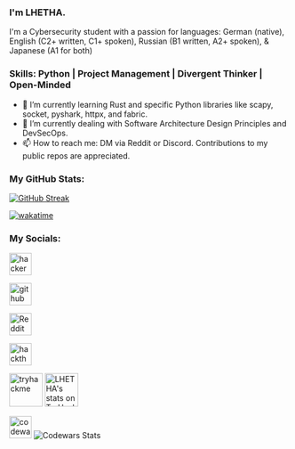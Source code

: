 ### <p align="left">I'm LHETHA.</p> <p align="center">

I'm a Cybersecurity student with a passion for languages: German (native), English (C2+ written, C1+ spoken), Russian (B1 written, A2+ spoken), & Japanese (A1 for both)

### Skills: Python | Project Management | Divergent Thinker | Open-Minded

- 🔭 I’m currently learning Rust and specific Python libraries like scapy, socket, pyshark, httpx, and fabric. 
- 🌱 I’m currently dealing with Software Architecture Design Principles and DevSecOps. 
- 📫 How to reach me: DM via Reddit or Discord. Contributions to my public repos are appreciated.

### <p align="left">My GitHub Stats:</p> <p align="center">

[![GitHub Streak](https://streak-stats.demolab.com?user=LHETHA&theme=catppuccin-mocha&hide_border=true&date_format=j%20M%5B%20Y%5D)](https://git.io/streak-stats)

[![wakatime](https://wakatime.com/badge/user/2e0d1c01-c2c8-495a-9827-e64429b0e107.svg)](https://wakatime.com/@2e0d1c01-c2c8-495a-9827-e64429b0e107)

### <p align="left">My Socials:</p> <p align="center">

[<img src='https://cdn.brandfetch.io/idkKITAql6/w/400/h/400/theme/light/icon.png?c=1dxbfHSJFAPEGdCLU4o5B' alt='hackerone' height='40'>](https://hackerone.com/lhetha)  

[<img src='https://cdn.brandfetch.io/idZAyF9rlg/w/1000/h/410/theme/light/logo.png?c=1dxbfHSJFAPEGdCLU4o5B' alt='github' height='40'>](https://github.com/LHETHA) 

[<img src='https://cdn.brandfetch.io/idkKwm0IT0/theme/dark/logo.svg?c=1dxbfHSJFAPEGdCLU4o5B' alt='Reddit' height='40'>](https://www.reddit.com/user/LHETHA) 

[<img src='https://cdn.brandfetch.io/id-M19oKfL/theme/light/logo.svg?c=1dxbfHSJFAPEGdCLU4o5B' alt='hackthebox' height='40'>](https://app.hackthebox.com/profile/overview) 

[<img src='https://haxor.no/resources/svg/tryhackme.svg' alt='tryhackme' height='60'>](https://tryhackme.com/r/p/LHETHA) <img src="https://tryhackme-badges.s3.amazonaws.com/LHETHA.png" alt="LHETHA's stats on TryHackMe" height='60'/> 

[<img src='https://cdn.brandfetch.io/id9yn4jCIC/theme/light/logo.svg?c=1dxbfHSJFAPEGdCLU4o5B' alt='codewars' height='40'>](https://www.codewars.com/users/LHETHA) <picture><img alt="Codewars Stats" src="https://www.codewars.com/users/LHETHA/badges/large"></picture>
